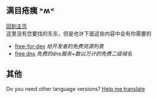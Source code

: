 ## 满目疮痍 ˃ʍ˂
[回到主页](/)  
这里没有您要找的东东，但是也许下面这些内容中会有你需要的
* [free-for-dev](https://free-for.dev) *给开发者的免费资源列表*
* [free dns](https://freedns.afraid.org/) *免费的dns服务+数以万计的免费二级域名*

## 其他
Do you need other language versions? [Help me translate](https://github.com/Love-Kogasa/free-domain-collection)